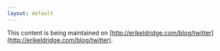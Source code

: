```yaml
---
layout: default
---
```


This content is being maintained on [http://erikeldridge.com/blog/twitter](http://erikeldridge.com/blog/twitter).
